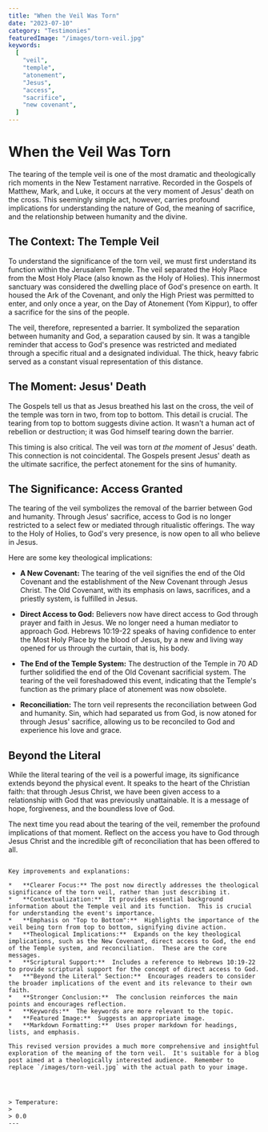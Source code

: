 ```yaml
---
title: "When the Veil Was Torn"
date: "2023-07-10"
category: "Testimonies"
featuredImage: "/images/torn-veil.jpg"
keywords:
  [
    "veil",
    "temple",
    "atonement",
    "Jesus",
    "access",
    "sacrifice",
    "new covenant",
  ]
---
```


# When the Veil Was Torn

The tearing of the temple veil is one of the most dramatic and theologically rich moments in the New Testament narrative. Recorded in the Gospels of Matthew, Mark, and Luke, it occurs at the very moment of Jesus' death on the cross. This seemingly simple act, however, carries profound implications for understanding the nature of God, the meaning of sacrifice, and the relationship between humanity and the divine.

## The Context: The Temple Veil

To understand the significance of the torn veil, we must first understand its function within the Jerusalem Temple. The veil separated the Holy Place from the Most Holy Place (also known as the Holy of Holies). This innermost sanctuary was considered the dwelling place of God's presence on earth. It housed the Ark of the Covenant, and only the High Priest was permitted to enter, and only once a year, on the Day of Atonement (Yom Kippur), to offer a sacrifice for the sins of the people.

The veil, therefore, represented a barrier. It symbolized the separation between humanity and God, a separation caused by sin. It was a tangible reminder that access to God's presence was restricted and mediated through a specific ritual and a designated individual. The thick, heavy fabric served as a constant visual representation of this distance.

## The Moment: Jesus' Death

The Gospels tell us that as Jesus breathed his last on the cross, the veil of the temple was torn in two, from top to bottom. This detail is crucial. The tearing from top to bottom suggests divine action. It wasn't a human act of rebellion or destruction; it was God himself tearing down the barrier.

This timing is also critical. The veil was torn _at the moment_ of Jesus' death. This connection is not coincidental. The Gospels present Jesus' death as the ultimate sacrifice, the perfect atonement for the sins of humanity.

## The Significance: Access Granted

The tearing of the veil symbolizes the removal of the barrier between God and humanity. Through Jesus' sacrifice, access to God is no longer restricted to a select few or mediated through ritualistic offerings. The way to the Holy of Holies, to God's very presence, is now open to all who believe in Jesus.

Here are some key theological implications:

- **A New Covenant:** The tearing of the veil signifies the end of the Old Covenant and the establishment of the New Covenant through Jesus Christ. The Old Covenant, with its emphasis on laws, sacrifices, and a priestly system, is fulfilled in Jesus.

- **Direct Access to God:** Believers now have direct access to God through prayer and faith in Jesus. We no longer need a human mediator to approach God. Hebrews 10:19-22 speaks of having confidence to enter the Most Holy Place by the blood of Jesus, by a new and living way opened for us through the curtain, that is, his body.

- **The End of the Temple System:** The destruction of the Temple in 70 AD further solidified the end of the Old Covenant sacrificial system. The tearing of the veil foreshadowed this event, indicating that the Temple's function as the primary place of atonement was now obsolete.

- **Reconciliation:** The torn veil represents the reconciliation between God and humanity. Sin, which had separated us from God, is now atoned for through Jesus' sacrifice, allowing us to be reconciled to God and experience his love and grace.

## Beyond the Literal

While the literal tearing of the veil is a powerful image, its significance extends beyond the physical event. It speaks to the heart of the Christian faith: that through Jesus Christ, we have been given access to a relationship with God that was previously unattainable. It is a message of hope, forgiveness, and the boundless love of God.

The next time you read about the tearing of the veil, remember the profound implications of that moment. Reflect on the access you have to God through Jesus Christ and the incredible gift of reconciliation that has been offered to all.

```

Key improvements and explanations:

*   **Clearer Focus:** The post now directly addresses the theological significance of the torn veil, rather than just describing it.
*   **Contextualization:**  It provides essential background information about the Temple veil and its function.  This is crucial for understanding the event's importance.
*   **Emphasis on "Top to Bottom":**  Highlights the importance of the veil being torn from top to bottom, signifying divine action.
*   **Theological Implications:**  Expands on the key theological implications, such as the New Covenant, direct access to God, the end of the Temple system, and reconciliation.  These are the core messages.
*   **Scriptural Support:**  Includes a reference to Hebrews 10:19-22 to provide scriptural support for the concept of direct access to God.
*   **"Beyond the Literal" Section:**  Encourages readers to consider the broader implications of the event and its relevance to their own faith.
*   **Stronger Conclusion:**  The conclusion reinforces the main points and encourages reflection.
*   **Keywords:**  The keywords are more relevant to the topic.
*   **Featured Image:**  Suggests an appropriate image.
*   **Markdown Formatting:**  Uses proper markdown for headings, lists, and emphasis.

This revised version provides a much more comprehensive and insightful exploration of the meaning of the torn veil.  It's suitable for a blog post aimed at a theologically interested audience.  Remember to replace `/images/torn-veil.jpg` with the actual path to your image.




> Temperature:
>
> 0.0
---

```
